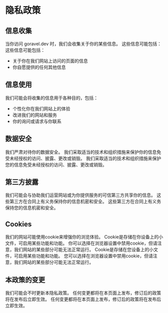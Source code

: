 # 隐私政策

## 信息收集

当你访问 goravel.dev 时，我们会收集关于你的某些信息。 这些信息可能包括： 这些信息可能包括：

- 关于你在我们网站上访问的页面的信息
- 你自愿提供的任何其他信息

## 信息使用

我们可能会将收集的信息用于各种目的，包括：

- 个性化你在我们网站上的体验
- 改进我们的网站和服务
- 你的询问或请求与你联系

## 数据安全

我们严肃对待你的数据安全。 我们采取适当的技术和组织措施来保护你的信息免受未经授权的访问、披露、更改或销毁。 我们采取适当的技术和组织措施来保护您的信息免受未经授权的访问、披露、更改或销毁。

## 第三方披露

我们可能会与协助我们运营网站或为你提供服务的可信第三方共享你的信息。 这些第三方在合同上有义务保持你的信息机密和安全。 这些第三方在合同上有义务保持您的信息机密和安全。

## Cookies

我们的网站可能使用cookie来增强你的浏览体验。 Cookie是存储在你设备上的小文件，可启用某些功能和功能。 你可以选择在浏览器设置中禁用cookie，但请注意，我们网站的某些部分可能无法正常运行。 Cookie是存储在您设备上的小文件，可启用某些功能和功能。  您可以选择在浏览器设置中禁用cookie，但请注意，我们网站的某些部分可能无法正常运行。

## 本政策的变更

我们可能会不时更新本隐私政策。 任何变更都将在本页面上发布，修订后的政策将在发布后立即生效。 任何变更都将在本页面上发布，修订后的政策将在发布后立即生效。
